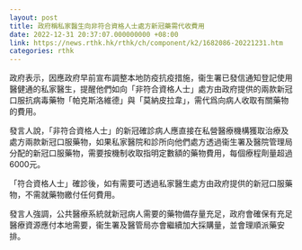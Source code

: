 ```yaml
---
layout: post
title: 政府稱私家醫生向非符合資格人士處方新冠藥需代收費用
date: 2022-12-31 20:37:07.000000000 +08:00
link: https://news.rthk.hk/rthk/ch/component/k2/1682086-20221231.htm
categories: rthk
---
```


政府表示，因應政府早前宣布調整本地防疫抗疫措施，衞生署已發信通知登記使用醫健通的私家醫生，提醒他們如向「非符合資格人士」處方由政府提供的兩款新冠口服抗病毒藥物「帕克斯洛維德」與「莫納皮拉韋」，需代爲向病人收取有關藥物的費用。

發言人說，「非符合資格人士」的新冠確診病人應直接在私營醫療機構獲取治療及處方兩款新冠口服藥物，如果私家醫院和診所向他們處方透過衞生署及醫院管理局分配的新冠口服藥物，需要按機制收取指明定數額的藥物費用，每個療程劑量超過6000元。

「符合資格人士」確診後，如有需要可透過私家醫生處方由政府提供的新冠口服藥物，不需就藥物繳付任何費用。

發言人強調，公共醫療系統就新冠病人需要的藥物備存量充足，政府會確保有充足醫療資源應付本地需要，衞生署及醫管局亦會繼續加大採購量，並會理順派藥安排。
